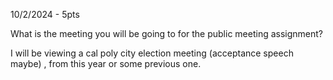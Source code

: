 10/2/2024 - 5pts

What is the meeting you will be going to for the public meeting assignment?

I will be viewing a cal poly city election meeting (acceptance speech maybe) , from this year or some previous one.